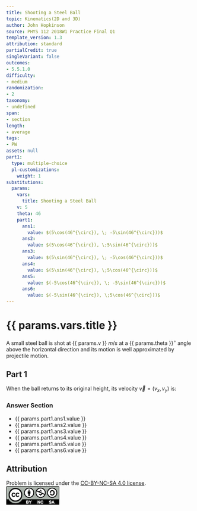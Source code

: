 ```yaml
---
title: Shooting a Steel Ball
topic: Kinematics(2D and 3D)
author: John Hopkinson
source: PHYS 112 2018W1 Practice Final Q1
template_version: 1.3
attribution: standard
partialCredit: true
singleVariant: false
outcomes:
- 5.5.1.0
difficulty:
- medium
randomization:
- 2
taxonomy:
- undefined
span:
- section
length:
- average
tags:
- PW
assets: null
part1:
  type: multiple-choice
  pl-customizations:
    weight: 1
substitutions:
  params:
    vars:
      title: Shooting a Steel Ball
    v: 5
    theta: 46
    part1:
      ans1:
        value: $(5\cos(46^{\circ}), \; -5\sin(46^{\circ}))$
      ans2:
        value: $(5\cos(46^{\circ}), \;5\sin(46^{\circ}))$
      ans3:
        value: $(5\sin(46^{\circ}), \; -5\cos(46^{\circ}))$
      ans4:
        value: $(5\sin(46^{\circ}), \;5\cos(46^{\circ}))$
      ans5:
        value: $(-5\cos(46^{\circ}), \; -5\sin(46^{\circ}))$
      ans6:
        value: $(-5\sin(46^{\circ}), \;5\cos(46^{\circ}))$
---
```

# {{ params.vars.title }}
A small steel ball is shot at {{ params.v }} $m/s$ at a {{ params.theta }}$^{\circ}$ angle above the horizontal direction and its motion is well approximated by projectile motion.

## Part 1

When the ball returns to its original height, its velocity $\overrightarrow{v} = (v_x, v_y)$ is:

### Answer Section

- {{ params.part1.ans1.value }}
- {{ params.part1.ans2.value }}
- {{ params.part1.ans3.value }}
- {{ params.part1.ans4.value }}
- {{ params.part1.ans5.value }}
- {{ params.part1.ans6.value }}

## Attribution

Problem is licensed under the [CC-BY-NC-SA 4.0 license](https://creativecommons.org/licenses/by-nc-sa/4.0/).<br> ![The Creative Commons 4.0 license requiring attribution-BY, non-commercial-NC, and share-alike-SA license.](https://raw.githubusercontent.com/firasm/bits/master/by-nc-sa.png)